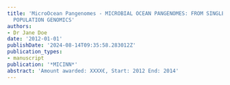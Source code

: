 ```yaml
---
title: 'MicroOcean Pangenomes - MICROBIAL OCEAN PANGENOMES: FROM SINGLE CELL TO BACTERIAL
  POPULATION GENOMICS'
authors:
- Dr Jane Doe
date: '2012-01-01'
publishDate: '2024-08-14T09:35:58.283012Z'
publication_types:
- manuscript
publication: '*MICINN*'
abstract: 'Amount awarded: XXXX€, Start: 2012 End: 2014'
---
```

